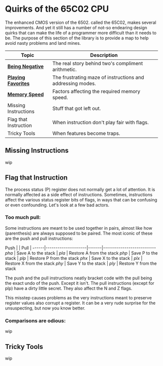 # Quirks of the 65C02 CPU

The enhanced CMOS version of the 6502. called the 65C02, makes several
improvements. And yet it still has a number of not-so endearing design quirks
that can make the life of a programmer more difficult than it needs to be. The
purpose of this section of the library is to provide a map to help avoid
nasty problems and land mines.

Topic                 | Description
----------------------|-------------------
[**Being Negative**](./negative.md) | The real story behind two's compliment arithmetic.
[**Playing Favorites**](./favorites.md) | The frustrating maze of instructions and addressing modes.
[**Memory Speed**](./memory.md) | Factors affecting the required memory speed.
Missing Instructions  | Stuff that got left out.
Flag that Instruction | When instruction don't play fair with flags.
Tricky Tools          | When features become traps.

## Missing Instructions

wip

## Flag that Instruction

The process status (P) register does not normally get a lot of attention. It
is normally affected as a side effect of instructions. Sometimes, instructions
affect the various status register bits of flags, in ways that can be
confusing or even confounding. Let's look at a few bad actors.

### Too much pull:

Some instructions are meant to be used together in pairs, almost like how
(parenthesis) are always supposed to be paired. The most iconic of these
are the push and pull instructions:

 Push |                     | Pull  |
------|---------------------|-------|---------------------------
_pha_ | Save A to the stack | _pla_ | Restore A from the stack
_php_ | Save P to the stack | _plp_ | Restore P from the stack
_phx_ | Save X to the stack | _plx_ | Restore X from the stack
_phy_ | Save Y to the stack | _ply_ | Restore Y from the stack

The push and the pull instructions neatly bracket code with the pull being
the exact undo of the push. Except it isn't. The pull instructions (except for
plp) have a dirty little secret. They also affect the N and Z flags.

This misstep causes problems as the very instructions meant to preserve
register values also corrupt a register. It can be a very rude surprise for
the unsuspecting, but now you know better.

### Comparisons are odious:

wip

## Tricky Tools

wip
